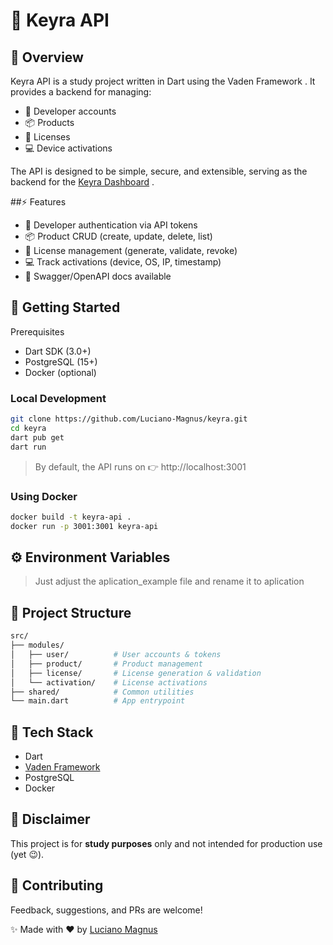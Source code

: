 # 🔑 Keyra API

## 📖 Overview

Keyra API is a study project written in Dart using the Vaden Framework
.
It provides a backend for managing:

- 👤 Developer accounts
- 📦 Products
- 🪪 Licenses
- 💻 Device activations

The API is designed to be simple, secure, and extensible, serving as the backend for the [Keyra Dashboard](https://github.com/Luciano-Magnus/keyra-dashboard)
.

##⚡ Features

- 🔐 Developer authentication via API tokens
- 📦 Product CRUD (create, update, delete, list)
- 🪪 License management (generate, validate, revoke)
- 💻 Track activations (device, OS, IP, timestamp)
- 📝 Swagger/OpenAPI docs available

## 🚀 Getting Started
Prerequisites
- Dart SDK (3.0+)
- PostgreSQL (15+)
- Docker (optional)

### Local Development

```sh
git clone https://github.com/Luciano-Magnus/keyra.git
cd keyra
dart pub get
dart run
```
> By default, the API runs on 👉 http://localhost:3001

### Using Docker

```sh
docker build -t keyra-api .
docker run -p 3001:3001 keyra-api
```

## ⚙️ Environment Variables
> Just adjust the aplication_example file and rename it to aplication

## 📂 Project Structure

```sh
src/
├── modules/
│   ├── user/          # User accounts & tokens
│   ├── product/       # Product management
│   ├── license/       # License generation & validation
│   └── activation/    # License activations
├── shared/            # Common utilities
└── main.dart          # App entrypoint
```

## 🎨 Tech Stack
- Dart
- [Vaden Framework](https://vaden.dev/)
- PostgreSQL
- Docker

## 📌 Disclaimer
This project is for **study purposes** only and not intended for production use (yet 😉).

## 🤝 Contributing
Feedback, suggestions, and PRs are welcome!

✨ Made with ❤️ by [Luciano Magnus](https://github.com/Luciano-Magnus)
